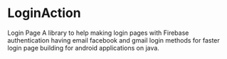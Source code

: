 # LoginAction
Login Page
A library to help making login pages with Firebase authentication having email facebook and gmail login methods for faster login page building for android applications on java.
